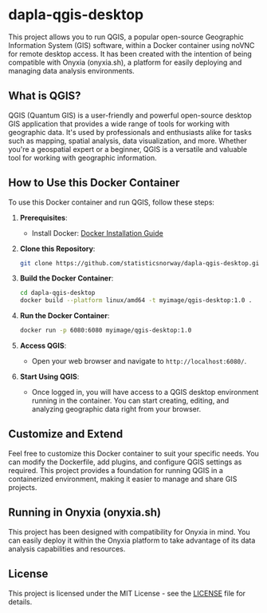 # dapla-qgis-desktop

This project allows you to run QGIS, a popular open-source Geographic Information System (GIS) software, within a Docker container using noVNC for remote desktop access. It has been created with the intention of being compatible with Onyxia (onyxia.sh), a platform for easily deploying and managing data analysis environments.

## What is QGIS?

QGIS (Quantum GIS) is a user-friendly and powerful open-source desktop GIS application that provides a wide range of tools for working with geographic data. It's used by professionals and enthusiasts alike for tasks such as mapping, spatial analysis, data visualization, and more. Whether you're a geospatial expert or a beginner, QGIS is a versatile and valuable tool for working with geographic information.

## How to Use this Docker Container

To use this Docker container and run QGIS, follow these steps:

1. **Prerequisites**:
   - Install Docker: [Docker Installation Guide](https://docs.docker.com/get-docker/)

2. **Clone this Repository**:
   ```bash
   git clone https://github.com/statisticsnorway/dapla-qgis-desktop.git
   ```

3. **Build the Docker Container**:
   ```bash
   cd dapla-qgis-desktop
   docker build --platform linux/amd64 -t myimage/qgis-desktop:1.0 .
   ```

4. **Run the Docker Container**:
   ```bash
   docker run -p 6080:6080 myimage/qgis-desktop:1.0
   ```

5. **Access QGIS**:
   - Open your web browser and navigate to `http://localhost:6080/`.

6. **Start Using QGIS**:
   - Once logged in, you will have access to a QGIS desktop environment running in the container. You can start creating, editing, and analyzing geographic data right from your browser.


## Customize and Extend

Feel free to customize this Docker container to suit your specific needs. You can modify the Dockerfile, add plugins, and configure QGIS settings as required. This project provides a foundation for running QGIS in a containerized environment, making it easier to manage and share GIS projects.

## Running in Onyxia (onyxia.sh)

This project has been designed with compatibility for Onyxia in mind. You can easily deploy it within the Onyxia platform to take advantage of its data analysis capabilities and resources.

## License

This project is licensed under the MIT License - see the [LICENSE](LICENSE) file for details.

